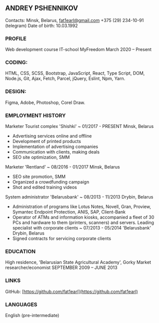 ## ANDREY PSHENNIKOV ##
Contacts: Minsk, Belarus, fat1earl@gmail.com +375 (29) 234-10-91 (telegram)
Date of birth: 10.03.1992 

### PROFILE ### 
Web development course IT-school MyFreedom March 2020 – Present

### CODING: ###
HTML, CSS, SCSS, Bootstrap, JavaScript, React, Type Script, DOM, Node.js, Git, Ajax, Fetch, Parcel, jQuery, Eslint, Npm, Yarn.
### DESIGN: ###
Figma, Adobe, Photoshop, Corel Draw.

### EMPLOYMENT HISTORY ###
Marketer
Tourist complex 'Shishki' ~ 01/2017 - PRESENT Minsk, Belarus
- Advertising services online and offline
- Development of printed products
- Implementation of advertising companies
- Communication with clients, making deals
- SEO site optimization, SMM

Marketer
'Rentland' ~ 08/2016 - 01/2017 Minsk, Belarus
- SEO site promotion, SMM
- Organized a crowdfunding campaign
- Shot and edited training videos

System administrator
'Belarusbank' ~ 08/2013 - 11/2013 Drybin, Belarus
- Administration of programs like Lotus Notes, Novell, Gran,
Proview, Symantec Endpoint Protection, ANIS, SAP, Client-Bank
- Operator of ATMs and information kiosks, accompanied a fleet of
30 PCs and hardware to them (printers, scanners) and servers.
Leading specialist with corporate clients ~ 07/2013 - 05/2014
'Belarusbank' Drybin, Belarus
- Signed contracts for servicing corporate clients

### EDUCATION ###
High residence, 'Belarusian State Agricultural Academy', Gorky
Market researcher/economist
SEPTEMBER 2009 – JUNE 2013

### LINKS ###
GitHub: [https://github.com/fat1earl](https://github.com/fat1earl)

### LANGUAGES ###
English (pre-intermediate)
